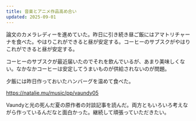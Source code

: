```yaml
---
title: 音楽とアニメ作品高め合い
updated: 2025-09-01
---
```

論文のカメラレディーを進めていた。昨日に引き続き昼ご飯にはアマトリチャーナを食べた。やはりこれができると昼が安定する。コーヒーのサブスクがやはりこれができると昼が安定する。

コーヒーのサブスクが最近届いたのでそれを飲んでいるが、あまり美味しくない。なかなかコーヒーは安定してうまいものが供給されないのが問題。

夕飯には昨日作っておいたハンバーグを温めて食べた。

https://natalie.mu/music/pp/vaundy05

Vaundyと光の死んだ夏の原作者の対談記事を読んだ。両方ともいろいろ考えながら作っているんだなと面白かった。継続して頑張っていただきたい。